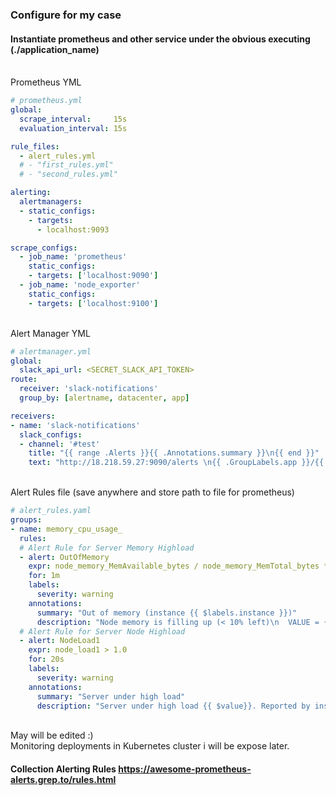### Configure for my case 
#### Instantiate prometheus and other service under the obvious executing (./application_name)
\
Prometheus YML
~~~yml
# prometheus.yml 
global:
  scrape_interval:     15s
  evaluation_interval: 15s

rule_files:
  - alert_rules.yml
  # - "first_rules.yml"
  # - "second_rules.yml"

alerting:
  alertmanagers:
  - static_configs:
    - targets:
      - localhost:9093

scrape_configs:
  - job_name: 'prometheus'
    static_configs:
    - targets: ['localhost:9090']
  - job_name: 'node_exporter'
    static_configs:
    - targets: ['localhost:9100']
~~~
\
Alert Manager YML
~~~yml
# alertmanager.yml
global:
  slack_api_url: <SECRET_SLACK_API_TOKEN>
route:
  receiver: 'slack-notifications'
  group_by: [alertname, datacenter, app]

receivers:
- name: 'slack-notifications'
  slack_configs:
  - channel: '#test'
    title: "{{ range .Alerts }}{{ .Annotations.summary }}\n{{ end }}"
    text: "http://18.218.59.27:9090/alerts \n{{ .GroupLabels.app }}/{{ .GroupLabels.alertname }}"
~~~
\
Alert Rules file (save anywhere and store path to file for prometheus)
~~~yml
# alert_rules.yaml
groups:
- name: memory_cpu_usage_
  rules:
  # Alert Rule for Server Memory Highload
  - alert: OutOfMemory
    expr: node_memory_MemAvailable_bytes / node_memory_MemTotal_bytes * 100 < 40
    for: 1m
    labels:
      severity: warning
    annotations:
      summary: "Out of memory (instance {{ $labels.instance }})"
      description: "Node memory is filling up (< 10% left)\n  VALUE = {{ $value }}\n  LABELS: {{ $labels }}"
  # Alert Rule for Server Node Highload
  - alert: NodeLoad1
    expr: node_load1 > 1.0
    for: 20s
    labels:
      severity: warning
    annotations:
      summary: "Server under high load"
      description: "Server under high load {{ $value}}. Reported by instance {{ $labels.instance }} of job {{ $labels.job }}."
~~~
\
May will be edited :)
\
Monitoring deployments in Kubernetes cluster i will be expose later.

#### Collection Alerting Rules https://awesome-prometheus-alerts.grep.to/rules.html